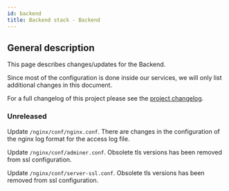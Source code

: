 ```yaml
---
id: backend
title: Backend stack - Backend
---
```


## General description

This page describes changes/updates for the Backend.

Since most of the configuration is done inside our services, we will only list additional changes in this document.

For a full changelog of this project please see the [project changelog](https://github.com/CaritasDeutschland/caritas-onlineBeratung-backend/blob/master/CHANGELOG.md).

### Unreleased

Update `/nginx/conf/nginx.conf`. There are changes in the configuration of the nginx log format for the access log file. 

Update `/nginx/conf/adminer.conf`. Obsolete tls versions has been removed from ssl configuration.

Update `/nginx/conf/server-ssl.conf`. Obsolete tls versions has been removed from ssl configuration.
